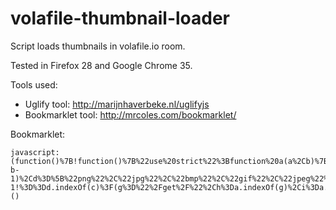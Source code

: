 volafile-thumbnail-loader
=========================

Script loads thumbnails in volafile.io room. 

Tested in Firefox 28 and Google Chrome 35.

Tools used: 

- Uglify tool: http://marijnhaverbeke.nl/uglifyjs
- Bookmarklet tool: http://mrcoles.com/bookmarklet/

Bookmarklet: <br />

    javascript:(function()%7B!function()%7B%22use%20strict%22%3Bfunction%20a(a%2Cb)%7Ba.parentNode.insertBefore(b%2Ca.nextSibling)%7Dfunction%20b(a)%7Bvar%20b%2Cc%2Cd%2Ce%2Cf%2Cg%2Ch%2Ci%2Cj%3Bfor(b%3Da.lastIndexOf(%22.%22)%2Cc%3Da.substr(b%2B1%2Ca.length-b-1)%2Cd%3D%5B%22png%22%2C%22jpg%22%2C%22bmp%22%2C%22gif%22%2C%22jpeg%22%5D%2Ce%3D0%2Cf%3Dd.length%3Bf%3Ee%3Be%2B%2B)d.push(d%5Be%5D.toUpperCase())%3Breturn-1!%3D%3Dd.indexOf(c)%3F(g%3D%22%2Fget%2F%22%2Ch%3Da.indexOf(g)%2Ci%3Da.lastIndexOf(%22%2F%22)%2Cj%3Da.substring(h%2Bg.length%2Ci)%2C%22%2Fget_asset%2Fthumb%2F%22%2Bj)%3Anull%7Dfunction%20c(a%2Cb)%7Ba.parentNode.className%3D%3D%3Db%3Fa.parentNode.style.height%3D%22auto%22%3Ac(a.parentNode%2Cb)%7D!function()%7Bvar%20d%2Ce%2Cf%2Cg%2Ch%2Ci%3Bfor(f%3Ddocument.getElementsByClassName(%22file_name%22)%2Cd%3D0%2Ce%3Df.length%3Bd%3Cf.length%3Bd%2B%2B)g%3Df%5Bd%5D.href%2Ch%3Db(g)%2Ch%26%26(i%3Ddocument.createElement(%22div%22)%2Ci.style.display%3D%22block%22%2Ci.innerHTML%3D'%3Cimg%20src%3D%22'%2Bh%2B'%22%20%2F%3E'%2Cc(f%5Bd%5D%2C%22filelist_file%22)%2Ca(f%5Bd%5D%2Ci))%7D()%7D()%7D)()
